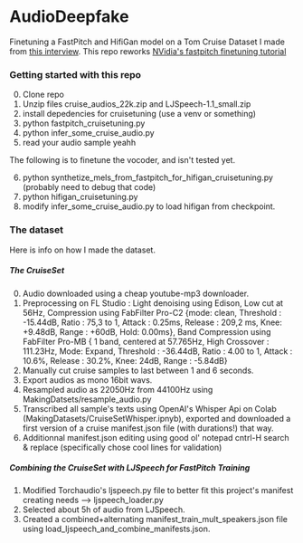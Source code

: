 # AudioDeepfake
Finetuning a FastPitch and HifiGan model on a Tom Cruise Dataset I made from [this interview](https://www.youtube.com/watch?v=P_1TZ4gYA2s).
This repo reworks [NVidia's fastpitch finetuning tutorial](https://github.com/NVIDIA/NeMo/blob/main/tutorials/tts/FastPitch_Finetuning.ipynb)

### Getting started with this repo

0. Clone repo
1. Unzip files cruise_audios_22k.zip and LJSpeech-1.1_small.zip
2. install depedencies for cruisetuning (use a venv or something) 
3. python fastpitch_cruisetuning.py
4. python infer_some_cruise_audio.py
5. read your audio sample yeahh

The following is to finetune the vocoder, and isn't tested yet.

6. python synthetize_mels_from_fastpitch_for_hifigan_cruisetuning.py (probably need to debug that code)
7. python hifigan_cruisetuning.py
8. modify infer_some_cruise_audio.py to load hifigan from checkpoint.

### The dataset

Here is info on how I made the dataset.

##### The CruiseSet

0. Audio downloaded using a cheap youtube-mp3 downloader.
1. Preprocessing on FL Studio : Light denoising using Edison, Low cut at 56Hz, Compression using FabFilter Pro-C2 {mode: clean, Threshold : -15.44dB, Ratio : 75,3 to 1, Attack : 0.25ms, Release : 209,2 ms, Knee: +9.48dB, Range : +60dB, Hold: 0.00ms}, Band Compression using FabFilter Pro-MB { 1 band, centered at 57.765Hz, High Crossover : 111.23Hz, Mode: Expand, Threshold : -36.44dB, Ratio : 4.00 to 1, Attack : 10.6%, Release : 30.2%, Knee: 24dB, Range : -5.84dB}
2. Manually cut cruise samples to last between 1 and 6 seconds.
3. Export audios as mono 16bit wavs.
4. Resampled audio as 22050Hz from 44100Hz using MakingDatsets/resample_audio.py
5. Transcribed all sample's texts using OpenAI's Whisper Api on Colab (MakingDatasets/CruiseSetWhisper.ipnyb), exported and downloaded a first version of a cruise manifest.json file (with durations!) that way.
6. Additionnal manifest.json editing using good ol' notepad cntrl-H search & replace (specifically chose cool lines for validation)

##### Combining the CruiseSet with LJSpeech for FastPitch Training

1. Modified Torchaudio's ljspeech.py file to better fit this project's manifest creating needs --> ljspeech_loader.py
2. Selected about 5h of audio from LJSpeech.
3. Created a combined+alternating manifest_train_mult_speakers.json file using load_ljspeech_and_combine_manifests.json.

